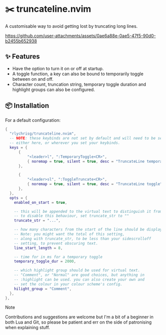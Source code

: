 # ✂️  truncateline.nvim

A customisable way to avoid getting lost by truncating long lines.

https://github.com/user-attachments/assets/0ae6a88e-0ae5-47f5-90d0-b2455b652938

## ✨ Features

+ Have the option to turn it on or off at startup.
+ A toggle function, a key can also be bound to temporarily toggle between on and off.
+ Character count, truncation string, temporary toggle duration and highlight groups can also be configured.

## 📦 Installation

For a default configuration:

```lua
{
  "rlychrisg/truncateline.nvim",
  -- NOTE: these keybinds are not set by default and will need to be set
  -- either here, or wherever you set your keybinds.
  keys = {
      {
          "<leader>l", ":TemporaryToggle<CR>",
          { noremap = true, silent = true, desc = "TruncateLine temporary toggle" },
      },

      {
          "<leader>sl", ":ToggleTruncate<CR>",
          { noremap = true, silent = true, desc = "TruncateLine toggle" },
      },
  },
  opts = {
    enabled_on_start = true,

    -- this will be appended to the virtual text to distinguish it from the actual text
    -- to disable this behaviour, set truncate_str to ""
    truncate_str = "...",

    -- how many characters from the start of the line should be displayed
    -- Note: you might want the total of this setting,
    -- along with truncate_str, to be less than your sidescrolloff
    -- setting, to prevent obscuring text.
    line_start_length = 8,

    -- time for in ms for a temporary toggle
    temporary_toggle_dur = 2000,

    -- which highlight group should be used for virtual text.
    -- "Comment", or "Normal" are good choices, but anything in
    -- :highlight can be used. you can also create your own and
    -- set the colour in your colour scheme's config.
    hilight_group = "Comment",
  },
},
```

> [!NOTE]
> Contributions and suggestions are welcome but I'm a bit of a beginner in both Lua and Git, so please be patient and err on the side of patronising when explaining stuff.
